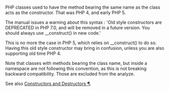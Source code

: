 PHP classes used to have the method bearing the same name as the class acts as the constructor. That was PHP 4, and early PHP 5. 

The manual issues a warning about this syntax : 'Old style constructors are DEPRECATED in PHP 7.0, and will be removed in a future version. You should always use __construct() in new code.'

<?php

namespace {
    // Global namespace is important
    class foo {
        function foo() {
            // This acts as the old-style constructor, and is reported by PHP
        }
    }

    class bar {
        function __construct() { }
        function bar() {
            // This doesn't act as constructor, as bar has a __construct() method
        }
    }
}

namespace Foo\Bar{
    class foo {
        function foo() {
            // This doesn't act as constructor, as bar is not in the global namespace
        }
    }
}

?>

This is no more the case in PHP 5, which relies on __construct() to do so. Having this old style constructor may bring in confusion, unless you are also supporting old time PHP 4.

Note that classes with methods bearing the class name, but inside a namespace are not following this convention, as this is not breaking backward compatibility. Those are excluded from the analyze.

See also [Constructors and Destructors ¶](http://php.net/manual/en/language.oop5.decon.php).
